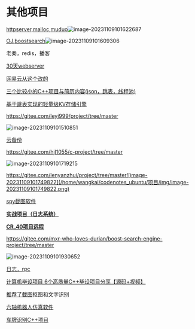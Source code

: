 # 其他项目

[httpserver,malloc,muduo](https://gitee.com/rngwgzzs/Train-Projects/tree/master)![image-20231109101622687](/home/wangkai/codenotes_ubuntu/项目/img/image-20231109101622687.png)

[OJ,boostsearch](https://gitee.com/xifeng026/project/tree/master)![image-20231109101609306](/home/wangkai/codenotes_ubuntu/项目/img/image-20231109101609306.png)

老秦，redis，播客

[30天webserver](https://github.com/yuesong-feng/30dayMakeCppServer)

[网易云从这个改的](https://github.com/qinguoyi/TinyWebServer/tree/raw_version)

[三个比较小的C++项目与简历内容(json，跳表，线程池)](https://www.nowcoder.com/discuss/463748456922759168)

[基于跳表实现的轻量级KV存储引擎](https://it.cha138.com/android/show-3728070.html)

https://gitee.com/leyi999/project/tree/master

![image-20231109101510851](/home/wangkai/codenotes_ubuntu/项目/img/image-20231109101510851.png)

[云备份](https://gitee.com/code-xiaoxin/project/tree/master)

https://gitee.com/hjl1055/c-project/tree/master

![image-20231109101719215](/home/wangkai/codenotes_ubuntu/项目/img/image-20231109101719215.png)

https://gitee.com/lenyanzhui/project/tree/master![image-20231109101749822](/home/wangkai/codenotes_ubuntu/项目/img/image-20231109101749822.png)

[spy截图软件](https://gitee.com/max9min/project-based-learning)

**[实战项目（日志系统）](https://gitee.com/tian-zhenchuan/practical-project---log-system)**

**[CR_40项目远程](https://gitee.com/aimiliya-emmm/cr-40-project-c)**

https://gitee.com/mxr-who-loves-durian/boost-search-engine-project/tree/master

![image-20231109101930652](/home/wangkai/codenotes_ubuntu/项目/img/image-20231109101930652.png)

[日志，rpc](https://www.nowcoder.com/discuss/353157530442473472)

[计算机毕设项目 6个高质量C++毕设项目分享【源码+视频】](https://zhuanlan.zhihu.com/p/651404636)



[推荐了截图](https://blog.csdn.net/weixin_47080540/article/details/122917053?spm=1001.2101.3001.6650.8&utm_medium=distribute.pc_relevant.none-task-blog-2~default~BlogCommendFromBaidu~Rate-8-122917053-blog-108963128.235%5Ev38%5Epc_relevant_default_base&depth_1-utm_source=distribute.pc_relevant.none-task-blog-2~default~BlogCommendFromBaidu~Rate-8-122917053-blog-108963128.235%5Ev38%5Epc_relevant_default_base&utm_relevant_index=17)抠图和文字识别

[六轴机器人仿真软件](https://gitee.com/liuwentao1234/robot-simulation-software)

[车牌识别C++项目](https://github.com/tianyalu/NeVehicleLicensePlateRecognition)